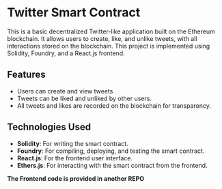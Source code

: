 # Twitter Smart Contract

This is a basic decentralized Twitter-like application built on the Ethereum blockchain. It allows users to create, like, and unlike tweets, with all interactions stored on the blockchain. This project is implemented using Solidity, Foundry, and a React.js frontend.

## Features

- Users can create and view tweets
- Tweets can be liked and unliked by other users.
- All tweets and likes are recorded on the blockchain for transparency.

## Technologies Used

- **Solidity**: For writing the smart contract.
- **Foundry**: For compiling, deploying, and testing the smart contract.
- **React.js**: For the frontend user interface.
- **Ethers.js**: For interacting with the smart contract from the frontend.

**The Frontend code is provided in another REPO**

